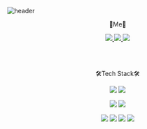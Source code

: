 ![header](https://capsule-render.vercel.app/api?type=waving&color=gradient&height=260&section=header&text=Hi%20there👋&fontSize=90)

<p align="center"> 🍒Me🍒</p>

<p align="center">
  <a href="https://sy-blog.tistory.com/" target="_blank">
    <img src="https://img.shields.io/badge/Blog-466BB0?style=for-the-badge&logo=Blogger&logoColor=white"/>
  </a>
  
  <a href="https://www.instagram.com/sy_develop_log/" target="_blank">
    <img src="https://img.shields.io/badge/instagram-EF2D5E?style=for-the-badge&logo=Instagram&logoColor=white"/>
  </a>
  
  <a href="https://github.com/isylsy166" target="_blank">
    <img src="https://img.shields.io/badge/github-181717?style=for-the-badge&logo=Github&logoColor=white"/>
  </a>
</p>

<br/><br/>

<p align="center"> 🛠Tech Stack🛠</p>

<p align="center">
    <img src="https://img.shields.io/badge/HTML-E34F26?style=for-the-badge&logo=Html5&logoColor=white"/>
   <img src="https://img.shields.io/badge/CSS-3DAD4B?style=for-the-badge&logo=Css3&logoColor=white"/>
</p>

<p align="center">
   <img src="https://img.shields.io/badge/graphql-E10098?style=for-the-badge&logo=graphql&logoColor=white"/>
   <img src="https://img.shields.io/badge/rest api-3693F3?style=for-the-badge&logo=icloud&logoColor=white"/>
</p>

<p align="center">
    <img src="https://img.shields.io/badge/JavaScript-F7DF1E?style=for-the-badge&logo=javascript&logoColor=white"/>
   <img src="https://img.shields.io/badge/typescript-3178C6?style=for-the-badge&logo=typescript&logoColor=white"/>
   <img src="https://img.shields.io/badge/react-61DAFB?style=for-the-badge&logo=react&logoColor=blue"/>
   <img src="https://img.shields.io/badge/next.js-8D5A9E?style=for-the-badge&logo=nextdotjs&logoColor=white"/>
</p>






